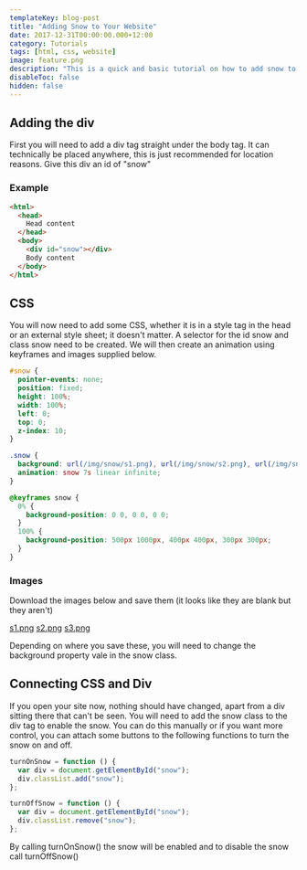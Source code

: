 ```yaml
---
templateKey: blog-post
title: "Adding Snow to Your Website"
date: 2017-12-31T00:00:00.000+12:00
category: Tutorials
tags: [html, css, website]
image: feature.png
description: "This is a quick and basic tutorial on how to add snow to your website. Files are provided and an example of this can be shown on the whole site. This will work on any website that has access to the raw HTML."
disableToc: false
hidden: false
---
```


## Adding the div

First you will need to add a div tag straight under the body tag. It can technically be placed anywhere, this is just recommended for location reasons. Give this div an id of "snow"

### Example

```html
<html>
  <head>
    Head content
  </head>
  <body>
    <div id="snow"></div>
    Body content
  </body>
</html>
```

## CSS

You will now need to add some CSS, whether it is in a style tag in the head or an external style sheet; it doesn't matter. A selector for the id snow and class snow need to be created. We will then create an animation using keyframes and images supplied below.

```css
#snow {
  pointer-events: none;
  position: fixed;
  height: 100%;
  width: 100%;
  left: 0;
  top: 0;
  z-index: 10;
}

.snow {
  background: url(/img/snow/s1.png), url(/img/snow/s2.png), url(/img/snow/s3.png);
  animation: snow 7s linear infinite;
}

@keyframes snow {
  0% {
    background-position: 0 0, 0 0, 0 0;
  }
  100% {
    background-position: 500px 1000px, 400px 400px, 300px 300px;
  }
}
```

### Images

Download the images below and save them (it looks like they are blank but they aren't)

[s1.png](s1.png)
[s2.png](s2.png)
[s3.png](s3.png)

Depending on where you save these, you will need to change the background property vale in the snow class.

## Connecting CSS and Div

If you open your site now, nothing should have changed, apart from a div sitting there that can't be seen. You will need to add the snow class to the div tag to enable the snow. You can do this manually or if you want more control, you can attach some buttons to the following functions to turn the snow on and off.

```javascript
turnOnSnow = function () {
  var div = document.getElementById("snow");
  div.classList.add("snow");
};

turnOffSnow = function () {
  var div = document.getElementById("snow");
  div.classList.remove("snow");
};
```

By calling turnOnSnow() the snow will be enabled and to disable the snow call turnOffSnow()
